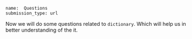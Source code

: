 ```ngMeta
name:  Questions
submission_type: url
```

Now we will do some questions related to `dictionary`. Which will help us in better understanding of the it.